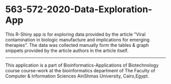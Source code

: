 # 563-572-2020-Data-Exploration-App

This R-Shiny app is for exploring data provided by the article "Viral contamination in biologic manufacture and implications for emerging therapies". The data was collected manually form the tables & graph snippets provided by the article authors in the article itself. 
_____________________________________________________________________________________________________________________

This application is a part of Bioinformatics-Applications of Biotechnology course course-work at the bioinformatics department of The Faculty of Computer & Information Sciences AinShmas University, Cairo,Egypt.
